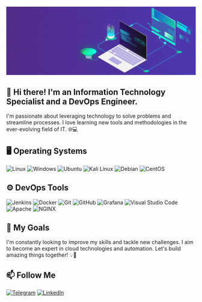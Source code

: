 ![Header](https://github.com/ATwoit/ATwoit/blob/main/assets/header_gif.gif)

## 👋 Hi there! I'm an Information Technology Specialist and a DevOps Engineer.

I'm passionate about leveraging technology to solve problems and streamline processes. I love learning new tools and methodologies in the ever-evolving field of IT. 🌐💻

## 🖥️ Operating Systems
![Linux](https://img.shields.io/badge/-Linux-FCC624?style=for-the-badge&logo=Linux&logoColor=333333)
![Windows](https://img.shields.io/badge/-Windows-0078D6?style=for-the-badge&logo=Windows&logoColor=FEFEFE)
![Ubuntu](https://img.shields.io/badge/-Ubuntu-E95420?style=for-the-badge&logo=Ubuntu&logoColor=FEFEFE)
![Kali Linux](https://img.shields.io/badge/-Kali_Linux-557C94?style=for-the-badge&logo=Kali-Linux&logoColor=white)
![Debian](https://img.shields.io/badge/-Debian-A81D33?style=for-the-badge&logo=Debian&logoColor=white)
![CentOS](https://img.shields.io/badge/-CentOS-262577?style=for-the-badge&logo=CentOS&logoColor=white)

## ⚙️ DevOps Tools
![Jenkins](https://img.shields.io/badge/-Jenkins-D24939?style=for-the-badge&logo=Jenkins&logoColor=FEFEFE)
![Docker](https://img.shields.io/badge/-Docker-2496ED?style=for-the-badge&logo=Docker&logoColor=FEFEFE)
![Git](https://img.shields.io/badge/-Git-E95437?style=for-the-badge&logo=Git&logoColor=FEFEFE)
![GitHub](https://img.shields.io/badge/-GitHub-2A3B83?style=for-the-badge&logo=GitHub&logoColor=080808)
![Grafana](https://img.shields.io/badge/-Grafana-F46800?style=for-the-badge&logo=Grafana&logoColor=FEFEFE)
![Visual Studio Code](https://img.shields.io/badge/-Visual_Studio_Code-007ACC?style=for-the-badge&logo=Visual-Studio-Code&logoColor=FEFEFE)
![Apache](https://img.shields.io/badge/-Apache-D22128?style=for-the-badge&logo=Apache&logoColor=FEFEFE)
![NGINX](https://img.shields.io/badge/-NGINX-009639?style=for-the-badge&logo=NGINX&logoColor=FEFEFE)

## 🚀 My Goals
I'm constantly looking to improve my skills and tackle new challenges. I aim to become an expert in cloud technologies and automation. Let's build amazing things together! 💡🤝

## 📫 Follow Me
[![Telegram](https://img.shields.io/badge/-Telegram-2CA5E0?style=for-the-badge&logo=telegram&logoColor=white)](https://t.me/Cavadov_S)
[![LinkedIn](https://img.shields.io/badge/-LinkedIn-0077B5?style=for-the-badge&logo=linkedin&logoColor=white)](https://www.linkedin.com/in/seyfulla-javadov-36206330a?lipi=urn%3Ali%3Apage%3Ad_flagship3_profile_view_base_contact_details%3BYuI6fODwTi%2BGgcPYIH4uaw%3D%3D)

